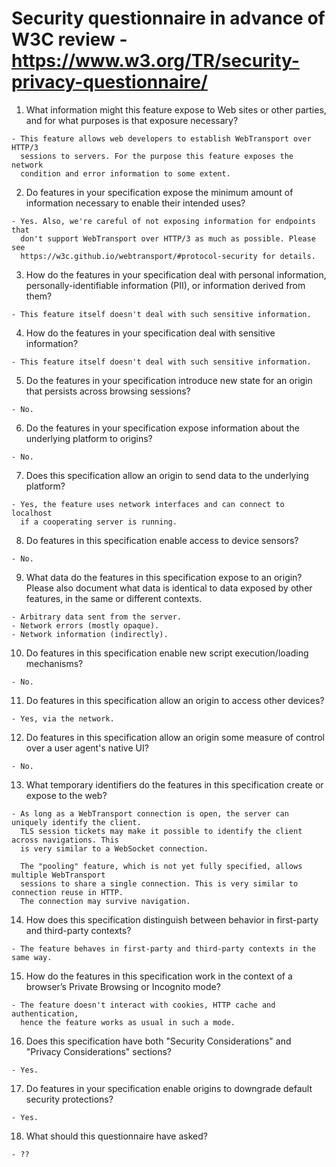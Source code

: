 # Security questionnaire in advance of W3C review  - https://www.w3.org/TR/security-privacy-questionnaire/

01.  What information might this feature expose to Web sites or other parties,
     and for what purposes is that exposure necessary?

    - This feature allows web developers to establish WebTransport over HTTP/3
      sessions to servers. For the purpose this feature exposes the network
      condition and error information to some extent.
02.  Do features in your specification expose the minimum amount of information
     necessary to enable their intended uses?

    - Yes. Also, we're careful of not exposing information for endpoints that
      don't support WebTransport over HTTP/3 as much as possible. Please see
      https://w3c.github.io/webtransport/#protocol-security for details.
03.  How do the features in your specification deal with personal information,
     personally-identifiable information (PII), or information derived from
     them?

    - This feature itself doesn't deal with such sensitive information.
04.  How do the features in your specification deal with sensitive information?

    - This feature itself doesn't deal with such sensitive information.
05.  Do the features in your specification introduce new state for an origin
     that persists across browsing sessions?

    - No.
06.  Do the features in your specification expose information about the
     underlying platform to origins?

    - No.
07.  Does this specification allow an origin to send data to the underlying
     platform?

    - Yes, the feature uses network interfaces and can connect to localhost
      if a cooperating server is running.
08.  Do features in this specification enable access to device sensors?

    - No.
09.  What data do the features in this specification expose to an origin? Please
     also document what data is identical to data exposed by other features, in the
     same or different contexts.

    - Arbitrary data sent from the server.
    - Network errors (mostly opaque).
    - Network information (indirectly).
10.  Do features in this specification enable new script execution/loading
     mechanisms?

    - No.
11.  Do features in this specification allow an origin to access other devices?

    - Yes, via the network.
12.  Do features in this specification allow an origin some measure of control over
     a user agent's native UI?

    - No.
13.  What temporary identifiers do the features in this specification create or
     expose to the web?

    - As long as a WebTransport connection is open, the server can uniquely identify the client.
      TLS session tickets may make it possible to identify the client across navigations. This
      is very similar to a WebSocket connection.

      The "pooling" feature, which is not yet fully specified, allows multiple WebTransport
      sessions to share a single connection. This is very similar to connection reuse in HTTP.
      The connection may survive navigation.
14.  How does this specification distinguish between behavior in first-party and
     third-party contexts?

    - The feature behaves in first-party and third-party contexts in the same way.
15.  How do the features in this specification work in the context of a browser’s
     Private Browsing or Incognito mode?

    - The feature doesn't interact with cookies, HTTP cache and authentication,
      hence the feature works as usual in such a mode.
16.  Does this specification have both "Security Considerations" and "Privacy
     Considerations" sections?

    - Yes.
17.  Do features in your specification enable origins to downgrade default
     security protections?

    - Yes.
18.  What should this questionnaire have asked?

    - ??
